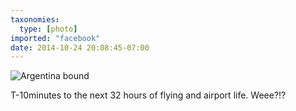 ```yaml
---
taxonomies:
  type: [photo]
imported: "facebook"
date: 2014-10-24 20:08:45-07:00
---
```

![Argentina bound](/media/images/photos/2014/10/fly-argentina.jpg)

T-10minutes to the next 32 hours of flying and airport life. Weee?!?
